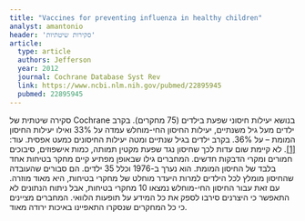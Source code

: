 ```yaml
---
title: "Vaccines for preventing influenza in healthy children"
analyst: amantonio
header: 'סקירות שיטתיות'
article:
  type: article
  authors: Jefferson
  year: 2012
  journal: Cochrane Database Syst Rev
  link: https://www.ncbi.nlm.nih.gov/pubmed/22895945
  pubmed: 22895945
---
```


סקירה שיטתית של Cochrane בנושא יעילות חיסוני שפעת בילדים (75 מחקרים).
בקרב ילדים מעל גיל משנתיים, יעילות החיסון החי-מוחלש עמדה על 33% ואילו יעילות החיסון המומת – על 36%.
בקרב ילדים בגיל שנתיים ומטה יעילות החיסונים כמעט אפסית. עוד: [[1]](https://www.ncbi.nlm.nih.gov/pubmed/15056235).
לא קיימת שום עדות לכך שחיסון נגד שפעת מקטין תמותה, כמות אישפוזים, סיבוכים חמורים ומקרי הדבקות חדשים.
המחברים גילו שבאופן מפתיע קיים מחקר בטיחות אחד בלבד של החיסון המומת. הוא נערך ב-1976 וכלל 35 ילדים. הם סבורים שהעובדה שהחיסון מומלץ לכל הילדים למרות היעדר מוחלט של מחקרי בטיחות, היא מאוד מוזרה.
עם זאת עבור החיסון החי-מוחלש נמצאו 10 מחקרי בטיחות, אבל ניתוח הנתונים לא התאפשר כי היצרנים סירבו לספק את כל המידע על תופעות הלוואי.
המחברים מציינים כי כל המחקרים שנסקרו התאפיינו באיכות ירודה מאוד.
